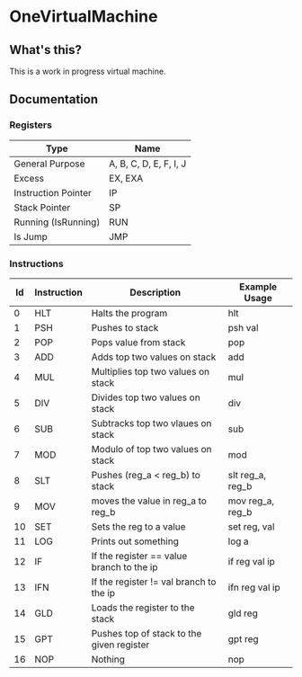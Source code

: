 # OneVirtualMachine
## What's this?
This is a work in progress virtual machine. <br>

## Documentation
### Registers
| Type                | Name                   |
|---------------------|------------------------|
| General Purpose     | A, B, C, D, E, F, I, J |
| Excess              | EX, EXA                |
| Instruction Pointer | IP                     |
| Stack Pointer       | SP                     |
| Running (IsRunning) | RUN                    |
| Is Jump             | JMP                    |

### Instructions
| Id | Instruction | Description                               | Example Usage    |
|----|-------------|-------------------------------------------|------------------|
|0   | HLT         | Halts the program                         | hlt              |
|1   | PSH         | Pushes <value> to stack                   | psh val          |
|2   | POP         | Pops value from stack                     | pop              |
|3   | ADD         | Adds top two values on stack              | add              |
|4   | MUL         | Multiplies top two values on stack        | mul              |
|5   | DIV         | Divides top two values on stack           | div              |
|6   | SUB         | Subtracks top two vlaues on stack         | sub              |
|7   | MOD         | Modulo of top two values on stack         | mod              |       
|8   | SLT         | Pushes (reg_a < reg_b) to stack           | slt reg_a, reg_b |
|9   | MOV         | moves the value in reg_a to reg_b         | mov reg_a, reg_b |
|10  | SET         | Sets the reg to a value                   | set reg, val     |
|11  | LOG         | Prints out something                      | log a            |
|12  | IF          | If the register == value branch to the ip | if reg val ip    |
|13  | IFN         | If the register != val branch to the ip   | ifn reg val ip   |
|14  | GLD         | Loads the register to the stack           | gld reg          |
|15  | GPT         | Pushes top of stack to the given register | gpt reg          |
|16  | NOP         | Nothing                                   | nop              |
